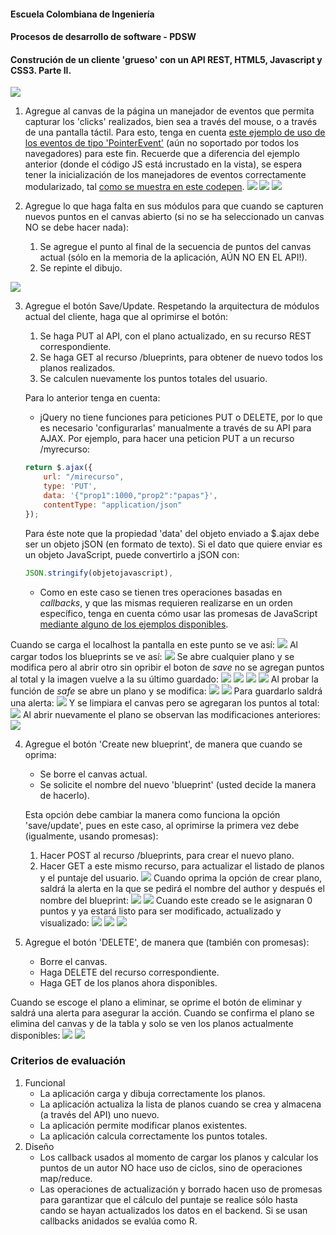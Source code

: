 #### Escuela Colombiana de Ingeniería
#### Procesos de desarrollo de software - PDSW
#### Construción de un cliente 'grueso' con un API REST, HTML5, Javascript y CSS3. Parte II.



![](img/mock2.png)

1. Agregue al canvas de la página un manejador de eventos que permita capturar los 'clicks' realizados, bien sea a través del mouse, o a través de una pantalla táctil. Para esto, tenga en cuenta [este ejemplo de uso de los eventos de tipo 'PointerEvent'](https://mobiforge.com/design-development/html5-pointer-events-api-combining-touch-mouse-and-pen) (aún no soportado por todos los navegadores) para este fin. Recuerde que a diferencia del ejemplo anterior (donde el código JS está incrustado en la vista), se espera tener la inicialización de los manejadores de eventos correctamente modularizado, tal [como se muestra en este codepen](https://codepen.io/hcadavid/pen/BwWbrw).
![](img/code1.png)
![](img/code2.png)
![](img/code3.png)

2. Agregue lo que haga falta en sus módulos para que cuando se capturen nuevos puntos en el canvas abierto (si no se ha seleccionado un canvas NO se debe hacer nada):
	1. Se agregue el punto al final de la secuencia de puntos del canvas actual (sólo en la memoria de la aplicación, AÚN NO EN EL API!).
	2. Se repinte el dibujo.

![](img/code4.png)

3. Agregue el botón Save/Update. Respetando la arquitectura de módulos actual del cliente, haga que al oprimirse el botón:
	1. Se haga PUT al API, con el plano actualizado, en su recurso REST correspondiente.
	2. Se haga GET al recurso /blueprints, para obtener de nuevo todos los planos realizados.
	3. Se calculen nuevamente los puntos totales del usuario.

	Para lo anterior tenga en cuenta:

	* jQuery no tiene funciones para peticiones PUT o DELETE, por lo que es necesario 'configurarlas' manualmente a través de su API para AJAX. Por ejemplo, para hacer una peticion PUT a un recurso /myrecurso:

	```javascript
    return $.ajax({
        url: "/mirecurso",
        type: 'PUT',
        data: '{"prop1":1000,"prop2":"papas"}',
        contentType: "application/json"
    });
    
	```
	Para éste note que la propiedad 'data' del objeto enviado a $.ajax debe ser un objeto jSON (en formato de texto). Si el dato que quiere enviar es un objeto JavaScript, puede convertirlo a jSON con: 
	
	```javascript
	JSON.stringify(objetojavascript),
	```
	* Como en este caso se tienen tres operaciones basadas en _callbacks_, y que las mismas requieren realizarse en un orden específico, tenga en cuenta cómo usar las promesas de JavaScript [mediante alguno de los ejemplos disponibles](http://codepen.io/hcadavid/pen/jrwdgK).

Cuando se carga el localhost la pantalla en este punto se ve así:
	![](img/ev1.png)
Al cargar todos los blueprints se ve así:
	![](img/ev2.png)
Se abre cualquier plano y se modifica pero al abrir otro sin opribir el boton de *save* no se agregan puntos al total y la imagen vuelve a la su último guardado:
	![](img/ev3.png)
	![](img/ev4.png)
	![](img/ev5.png)
	![](img/ev6.png)
	Al probar la función de *safe* se abre un plano y se modifica:
	![](img/ev7.png)
	![](img/ev8.png)
	Para guardarlo saldrá una alerta:
	![](img/ev9.png)
	Y se limpiara el canvas pero se agregaran los puntos al total:
	![](img/ev10.png)
	Al abrir nuevamente el plano se observan las modificaciones anteriores:
	![](img/ev11.png)

4. Agregue el botón 'Create new blueprint', de manera que cuando se oprima: 
	* Se borre el canvas actual.
	* Se solicite el nombre del nuevo 'blueprint' (usted decide la manera de hacerlo).
	
	Esta opción debe cambiar la manera como funciona la opción 'save/update', pues en este caso, al oprimirse la primera vez debe (igualmente, usando promesas):

	1. Hacer POST al recurso /blueprints, para crear el nuevo plano.
	2. Hacer GET a este mismo recurso, para actualizar el listado de planos y el puntaje del usuario.
![](img/code5.png)
Cuando oprima la opción de crear plano, saldrá la alerta en la que se pedirá el nombre del author y después el nombre del blueprint:
![](img/ev12.png)
![](img/ev13.png)
Cuando este creado se le asignaran 0 puntos y ya estará listo para ser modificado, actualizado y visualizado:
![](img/ev15.png)
![](img/ev17.png)
![](img/ev18.png)

5. Agregue el botón 'DELETE', de manera que (también con promesas):
	* Borre el canvas.
	* Haga DELETE del recurso correspondiente.
	* Haga GET de los planos ahora disponibles.
	
Cuando se escoge el plano a eliminar, se oprime el botón de eliminar y saldrá una alerta para asegurar la acción. Cuando se confirma el plano se elimina del canvas y de la tabla y solo se ven los planos actualmente disponibles:
![](img/ev19.png)
![](img/ev20.png)

### Criterios de evaluación

1. Funcional
	* La aplicación carga y dibuja correctamente los planos.
	* La aplicación actualiza la lista de planos cuando se crea y almacena (a través del API) uno nuevo.
	* La aplicación permite modificar planos existentes.
	* La aplicación calcula correctamente los puntos totales.
2. Diseño
	* Los callback usados al momento de cargar los planos y calcular los puntos de un autor NO hace uso de ciclos, sino de operaciones map/reduce.
	* Las operaciones de actualización y borrado hacen uso de promesas para garantizar que el cálculo del puntaje se realice sólo hasta cando se hayan actualizados los datos en el backend. Si se usan callbacks anidados se evalúa como R.
	
